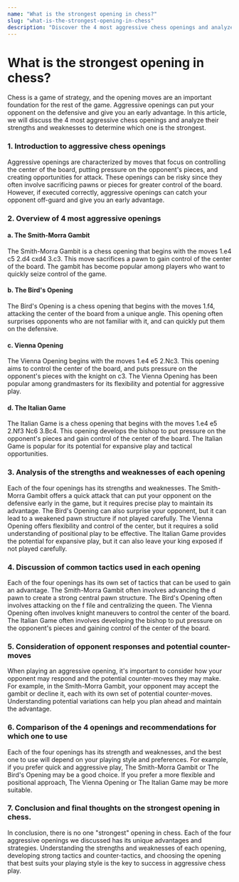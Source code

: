 ```yaml
---
name: "What is the strongest opening in chess?"
slug: "what-is-the-strongest-opening-in-chess"
description: "Discover the 4 most aggressive chess openings and analyze their strengths and weaknesses to determine which one is the strongest."
---
```


# What is the strongest opening in chess?

Chess is a game of strategy, and the opening moves are an important foundation for the rest of the game. Aggressive openings can put your opponent on the defensive and give you an early advantage. In this article, we will discuss the 4 most aggressive chess openings and analyze their strengths and weaknesses to determine which one is the strongest.

### 1. Introduction to aggressive chess openings

Aggressive openings are characterized by moves that focus on controlling the center of the board, putting pressure on the opponent's pieces, and creating opportunities for attack. These openings can be risky since they often involve sacrificing pawns or pieces for greater control of the board. However, if executed correctly, aggressive openings can catch your opponent off-guard and give you an early advantage.

### 2. Overview of 4 most aggressive openings

#### a. The Smith-Morra Gambit

The Smith-Morra Gambit is a chess opening that begins with the moves 1.e4 c5 2.d4 cxd4 3.c3. This move sacrifices a pawn to gain control of the center of the board. The gambit has become popular among players who want to quickly seize control of the game.

#### b. The Bird's Opening

The Bird's Opening is a chess opening that begins with the moves 1.f4, attacking the center of the board from a unique angle. This opening often surprises opponents who are not familiar with it, and can quickly put them on the defensive.

#### c. Vienna Opening

The Vienna Opening begins with the moves 1.e4 e5 2.Nc3. This opening aims to control the center of the board, and puts pressure on the opponent's pieces with the knight on c3. The Vienna Opening has been popular among grandmasters for its flexibility and potential for aggressive play.

#### d. The Italian Game

The Italian Game is a chess opening that begins with the moves 1.e4 e5 2.Nf3 Nc6 3.Bc4. This opening develops the bishop to put pressure on the opponent's pieces and gain control of the center of the board. The Italian Game is popular for its potential for expansive play and tactical opportunities.

### 3. Analysis of the strengths and weaknesses of each opening

Each of the four openings has its strengths and weaknesses. The Smith-Morra Gambit offers a quick attack that can put your opponent on the defensive early in the game, but it requires precise play to maintain its advantage. The Bird's Opening can also surprise your opponent, but it can lead to a weakened pawn structure if not played carefully. The Vienna Opening offers flexibility and control of the center, but it requires a solid understanding of positional play to be effective. The Italian Game provides the potential for expansive play, but it can also leave your king exposed if not played carefully.

### 4. Discussion of common tactics used in each opening

Each of the four openings has its own set of tactics that can be used to gain an advantage. The Smith-Morra Gambit often involves advancing the d pawn to create a strong central pawn structure. The Bird's Opening often involves attacking on the f file and centralizing the queen. The Vienna Opening often involves knight maneuvers to control the center of the board. The Italian Game often involves developing the bishop to put pressure on the opponent's pieces and gaining control of the center of the board.

### 5. Consideration of opponent responses and potential counter-moves

When playing an aggressive opening, it's important to consider how your opponent may respond and the potential counter-moves they may make. For example, in the Smith-Morra Gambit, your opponent may accept the gambit or decline it, each with its own set of potential counter-moves. Understanding potential variations can help you plan ahead and maintain the advantage.

### 6. Comparison of the 4 openings and recommendations for which one to use

Each of the four openings has its strength and weaknesses, and the best one to use will depend on your playing style and preferences. For example, if you prefer quick and aggressive play, The Smith-Morra Gambit or The Bird's Opening may be a good choice. If you prefer a more flexible and positional approach, The Vienna Opening or The Italian Game may be more suitable.

### 7. Conclusion and final thoughts on the strongest opening in chess.

In conclusion, there is no one "strongest" opening in chess. Each of the four aggressive openings we discussed has its unique advantages and strategies. Understanding the strengths and weaknesses of each opening, developing strong tactics and counter-tactics, and choosing the opening that best suits your playing style is the key to success in aggressive chess play.
